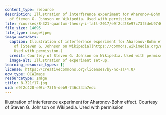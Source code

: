 ```yaml
---
content_type: resource
description: Illustration of interference experiment for Aharonov-Bohm effect. Courtesy
  of Steven G. Johnson on Wikipedia. Used with permission.
file: /courses/8-321-quantum-theory-i-fall-2017/e9f2c428e97c73f5deb9746c34da7edc_8-321f17.jpg
file_size: 14695
file_type: image/jpeg
image_metadata:
  caption: Illustration of interference experiment for Aharonov-Bohm effect. (Courtesy
    of [Steven G. Johnson on Wikipedia](https://commons.wikimedia.org/wiki/File%3AAharonov-bohm.png).
    Used with permission.)
  credit: Courtesy of Steven G. Johnson on Wikipedia. Used with permission.
  image-alt: Illustration of experiment set-up.
learning_resource_types: []
license: https://creativecommons.org/licenses/by-nc-sa/4.0/
ocw_type: OCWImage
resourcetype: Image
title: 8-321f17.jpg
uid: e9f2c428-e97c-73f5-deb9-746c34da7edc
---
```

Illustration of interference experiment for Aharonov-Bohm effect. Courtesy of Steven G. Johnson on Wikipedia. Used with permission.